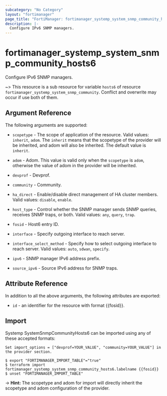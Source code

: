 ```yaml
---
subcategory: "No Category"
layout: "fortimanager"
page_title: "FortiManager: fortimanager_systemp_system_snmp_community_hosts6"
description: |-
  Configure IPv6 SNMP managers.
---
```


# fortimanager_systemp_system_snmp_community_hosts6
Configure IPv6 SNMP managers.

~> This resource is a sub resource for variable `hosts6` of resource `fortimanager_systemp_system_snmp_community`. Conflict and overwrite may occur if use both of them.



## Argument Reference


The following arguments are supported:

* `scopetype` - The scope of application of the resource. Valid values: `inherit`, `adom`. The `inherit` means that the scopetype of the provider will be inherited, and adom will also be inherited. The default value is `inherit`.
* `adom` - Adom. This value is valid only when the `scopetype` is `adom`, otherwise the value of adom in the provider will be inherited.
* `devprof` - Devprof.
* `community` - Community.

* `ha_direct` - Enable/disable direct management of HA cluster members. Valid values: `disable`, `enable`.

* `host_type` - Control whether the SNMP manager sends SNMP queries, receives SNMP traps, or both. Valid values: `any`, `query`, `trap`.

* `fosid` - Host6 entry ID.
* `interface` - Specify outgoing interface to reach server.
* `interface_select_method` - Specify how to select outgoing interface to reach server. Valid values: `auto`, `sdwan`, `specify`.

* `ipv6` - SNMP manager IPv6 address prefix.
* `source_ipv6` - Source IPv6 address for SNMP traps.


## Attribute Reference

In addition to all the above arguments, the following attributes are exported:
* `id` - an identifier for the resource with format {{fosid}}.

## Import

Systemp SystemSnmpCommunityHosts6 can be imported using any of these accepted formats:
```
Set import_options = ["devprof=YOUR_VALUE", "community=YOUR_VALUE"] in the provider section.

$ export "FORTIMANAGER_IMPORT_TABLE"="true"
$ terraform import fortimanager_systemp_system_snmp_community_hosts6.labelname {{fosid}}
$ unset "FORTIMANAGER_IMPORT_TABLE"
```
-> **Hint:** The scopetype and adom for import will directly inherit the scopetype and adom configuration of the provider.

